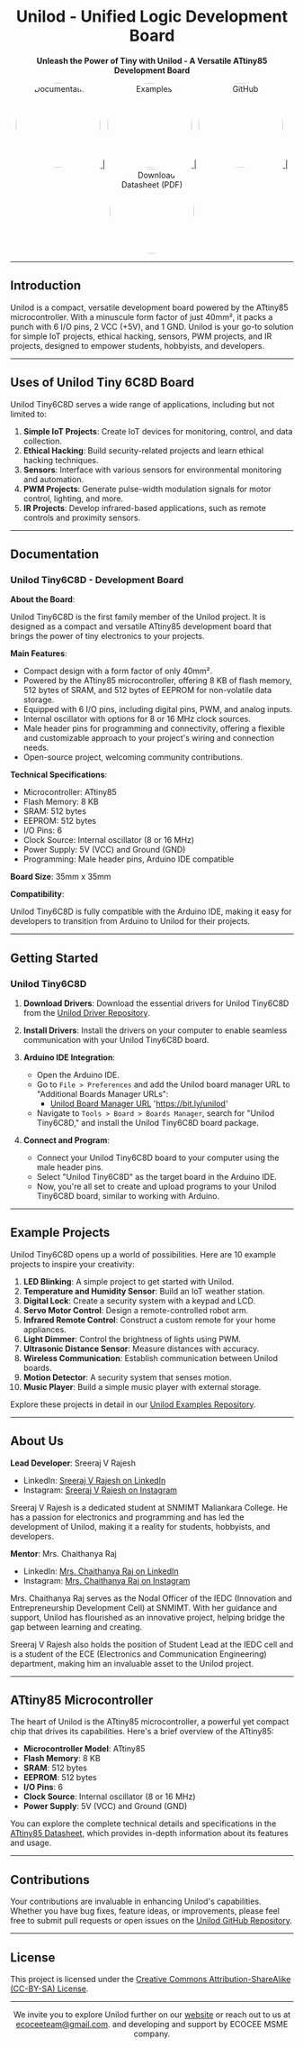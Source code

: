 <h1 align="center">Unilod - Unified Logic Development Board</h1>

<p align="center">
  <b>Unleash the Power of Tiny with Unilod - A Versatile ATtiny85 Development Board</b>
</p>
<p align="center">
  <a href="link_to_documentation">
    <img src="https://i.pinimg.com/originals/8b/6f/09/8b6f09ad8c27b4a987e4da02d1b6e6f7.gif" alt="Documentation" width="150" style="height: 150px; border-radius: 50%;">
  </a> 
  | 
  <a href="link_to_examples">
    <img src="https://i.pinimg.com/originals/60/69/06/6069060ed00f7ecc749c32a5dd84b188.gif" alt="Examples" width="150" style="height: 150px; border-radius: 50%;">
  </a>
  | 
  <a href="link_to_github_repo">
    <img src="https://user-images.githubusercontent.com/74038190/212741999-016fddbd-617a-4448-8042-0ecf907aea25.gif" alt="GitHub" width="150" style="height: 150px; border-radius: 50%;">
  </a>
  | 
  <a href="link_to_datasheet_pdf" download>
    <img src="https://i.pinimg.com/originals/82/d7/40/82d74014ea1cad85ca870c92f0e539fd.gif" alt="Download Datasheet (PDF)" width="150" style="height: 150px; border-radius: 50%;">
  </a>
</p>

---

## Introduction

Unilod is a compact, versatile development board powered by the ATtiny85 microcontroller. With a minuscule form factor of just 40mm², it packs a punch with 6 I/O pins, 2 VCC (+5V), and 1 GND. Unilod is your go-to solution for simple IoT projects, ethical hacking, sensors, PWM projects, and IR projects, designed to empower students, hobbyists, and developers.

---

## Uses of Unilod Tiny 6C8D Board

Unilod Tiny6C8D serves a wide range of applications, including but not limited to:

1. **Simple IoT Projects**: Create IoT devices for monitoring, control, and data collection.
2. **Ethical Hacking**: Build security-related projects and learn ethical hacking techniques.
3. **Sensors**: Interface with various sensors for environmental monitoring and automation.
4. **PWM Projects**: Generate pulse-width modulation signals for motor control, lighting, and more.
5. **IR Projects**: Develop infrared-based applications, such as remote controls and proximity sensors.

---

## Documentation

### Unilod Tiny6C8D - Development Board

**About the Board**:

Unilod Tiny6C8D is the first family member of the Unilod project. It is designed as a compact and versatile ATtiny85 development board that brings the power of tiny electronics to your projects.

**Main Features**:

- Compact design with a form factor of only 40mm².
- Powered by the ATtiny85 microcontroller, offering 8 KB of flash memory, 512 bytes of SRAM, and 512 bytes of EEPROM for non-volatile data storage.
- Equipped with 6 I/O pins, including digital pins, PWM, and analog inputs.
- Internal oscillator with options for 8 or 16 MHz clock sources.
- Male header pins for programming and connectivity, offering a flexible and customizable approach to your project's wiring and connection needs.
- Open-source project, welcoming community contributions.

**Technical Specifications**:

- Microcontroller: ATtiny85
- Flash Memory: 8 KB
- SRAM: 512 bytes
- EEPROM: 512 bytes
- I/O Pins: 6
- Clock Source: Internal oscillator (8 or 16 MHz)
- Power Supply: 5V (VCC) and Ground (GND)
- Programming: Male header pins, Arduino IDE compatible

**Board Size**: 35mm x 35mm

**Compatibility**:

Unilod Tiny6C8D is fully compatible with the Arduino IDE, making it easy for developers to transition from Arduino to Unilod for their projects.

---

## Getting Started

### Unilod Tiny6C8D

1. **Download Drivers**: Download the essential drivers for Unilod Tiny6C8D from the [Unilod Driver Repository](link_to_drivers).

2. **Install Drivers**: Install the drivers on your computer to enable seamless communication with your Unilod Tiny6C8D board.

3. **Arduino IDE Integration**:
   - Open the Arduino IDE.
   - Go to `File > Preferences` and add the Unilod board manager URL to "Additional Boards Manager URLs":
     - [Unilod Board Manager URL](https://bit.ly/unilod) 'https://bit.ly/unilod'
   - Navigate to `Tools > Board > Boards Manager`, search for "Unilod Tiny6C8D," and install the Unilod Tiny6C8D board package.
   
4. **Connect and Program**:
   - Connect your Unilod Tiny6C8D board to your computer using the male header pins.
   - Select "Unilod Tiny6C8D" as the target board in the Arduino IDE.
   - Now, you're all set to create and upload programs to your Unilod Tiny6C8D board, similar to working with Arduino.

---

## Example Projects

Unilod Tiny6C8D opens up a world of possibilities. Here are 10 example projects to inspire your creativity:

1. **LED Blinking**: A simple project to get started with Unilod.
2. **Temperature and Humidity Sensor**: Build an IoT weather station.
3. **Digital Lock**: Create a security system with a keypad and LCD.
4. **Servo Motor Control**: Design a remote-controlled robot arm.
5. **Infrared Remote Control**: Construct a custom remote for your home appliances.
6. **Light Dimmer**: Control the brightness of lights using PWM.
7. **Ultrasonic Distance Sensor**: Measure distances with accuracy.
8. **Wireless Communication**: Establish communication between Unilod boards.
9. **Motion Detector**: A security system that senses motion.
10. **Music Player**: Build a simple music player with external storage.

Explore these projects in detail in our [Unilod Examples Repository](link_to_examples).

---

## About Us

**Lead Developer**: Sreeraj V Rajesh
- LinkedIn: [Sreeraj V Rajesh on LinkedIn](https://www.linkedin.com/in/sreerajvrajesh)
- Instagram: [Sreeraj V Rajesh on Instagram](https://www.instagram.com/sreeraj_vr)

Sreeraj V Rajesh is a dedicated student at SNMIMT Maliankara College. He has a passion for electronics and programming and has led the development of Unilod, making it a reality for students, hobbyists, and developers.

**Mentor**: Mrs. Chaithanya Raj
- LinkedIn: [Mrs. Chaithanya Raj on LinkedIn](https://www.linkedin.com/in/chaithanya-raj)
- Instagram: [Mrs. Chaithanya Raj on Instagram](https://www.instagram.com/chaithanyaraj_chaitu)

Mrs. Chaithanya Raj serves as the Nodal Officer of the IEDC (Innovation and Entrepreneurship Development Cell) at SNMIMT. With her guidance and support, Unilod has flourished as an innovative project, helping bridge the gap between learning and creating.

Sreeraj V Rajesh also holds the position of Student Lead at the IEDC cell and is a student of the ECE (Electronics and Communication Engineering) department, making him an invaluable asset to the Unilod project.

---
## ATtiny85 Microcontroller

The heart of Unilod is the ATtiny85 microcontroller, a powerful yet compact chip that drives its capabilities. Here's a brief overview of the ATtiny85:

- **Microcontroller Model**: ATtiny85
- **Flash Memory**: 8 KB
- **SRAM**: 512 bytes
- **EEPROM**: 512 bytes
- **I/O Pins**: 6
- **Clock Source**: Internal oscillator (8 or 16 MHz)
- **Power Supply**: 5V (VCC) and Ground (GND)

You can explore the complete technical details and specifications in the [ATtiny85 Datasheet](https://ww1.microchip.com/downloads/en/devicedoc/atmel-2586-avr-8-bit-microcontroller-attiny25-attiny45-attiny85_datasheet.pdf), which provides in-depth information about its features and usage.

---
## Contributions

Your contributions are invaluable in enhancing Unilod's capabilities. Whether you have bug fixes, feature ideas, or improvements, please feel free to submit pull requests or open issues on the [Unilod GitHub Repository](link_to_github_repo).

---

## License

This project is licensed under the [Creative Commons Attribution-ShareAlike (CC-BY-SA) License](https://creativecommons.org/licenses/by-sa/4.0/).

---

<p align="center">
  We invite you to explore Unilod further on our <a href="#">website</a> or reach out to us at <a href="mailto:ecoceeteam@gmail.com">ecoceeteam@gmail.com</a>.
  <a>and developing and support by ECOCEE MSME company.</a>
</p>
